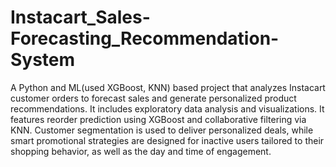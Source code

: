 # Instacart_Sales-Forecasting_Recommendation-System
A Python and ML(used XGBoost, KNN) based project that analyzes Instacart customer orders to forecast sales and generate personalized product recommendations. It includes exploratory data analysis and visualizations. It features reorder prediction using XGBoost and collaborative filtering via KNN. Customer segmentation is used to deliver personalized deals, while smart promotional strategies are designed for inactive users tailored to their shopping behavior, as well as the day and time of engagement.
